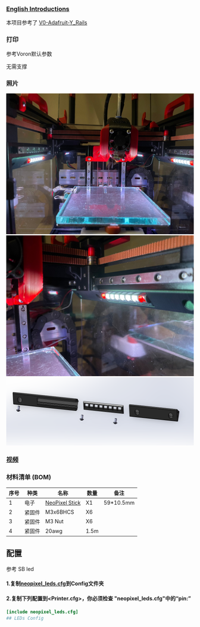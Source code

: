 ### [English Introductions](readme.md)

本项目参考了 [V0-Adafruit-Y_Rails](https://github.com/VoronDesign/VoronUsers/tree/master/printer_mods/QuackProfit/V0-Adafruit-Y_Rails)

### 打印

参考Voron默认参数

无需支撑

### 照片
![图片](Picture/IMG_6871.jpg)
![图片](Picture/IMG_6873.jpg)
![图片](Picture/Bom.png)
### [视频](3D/V0_NeoPixel_SticksB.avi)

### 材料清单 (BOM)
|序号	|种类	|名称	|数量	|备注
|--|--|--|--|--|
|1	|电子	|[NeoPixel Stick](https://item.taobao.com/item.htm?spm=a1z09.2.0.0.7ca02e8djWSvge&id=623844944291&_u=dkh2792dc2)	|X1	|59*10.5mm
|2	|紧固件|M3x6BHCS		|X6	|
|3	|紧固件|M3 Nut		|X6	|
|4	|紧固件|20awg		|1.5m	|

## 配置
参考 SB led
#### 1.复制[neopixel_leds.cfg](config/neopixel_leds.cfg)到Config文件夹
#### 2.复制下列配置到<Printer.cfg>，你必须检查 "neopixel_leds.cfg"中的“pin:”
```ini
[include neopixel_leds.cfg]
## LEDs Config
```
